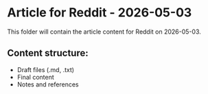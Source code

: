 # Article for Reddit - 2026-05-03

This folder will contain the article content for Reddit on 2026-05-03.

## Content structure:
- Draft files (.md, .txt)
- Final content
- Notes and references
